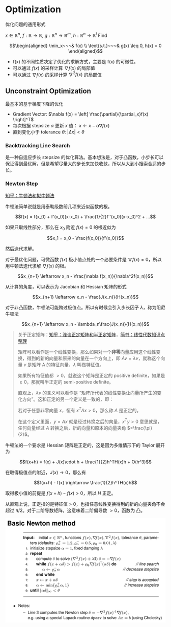 # Optimization
优化问题的通用形式

$x\in \mathbb{R}^n$, $f: \mathbb{R}\rightarrow\mathbb{R}$, $g: \mathbb{R}^n\rightarrow \mathbb{R}^m$, $h: \mathbb{R}^n\rightarrow \mathbb{R}^l$ Find

$$\begin{aligned}
    \min_x~~~&  f(x) \\ 
    \text{s.t.}~~~&  g(x) \leq 0, h(x) = 0
\end{aligned}$$

- f(x) 的不同性质决定了优化的求解方式，主要是 f(x) 的可微性。
- 可以通过 $f(x)$ 的采样计算 $\nabla f(x)$ 的局部值
- 可以通过 $\nabla f(x)$ 的采样计算 $\nabla^2f(x)$ 的局部值

## Unconstraint Optimization
最基本的基于梯度下降的优化
- Gradient Vector: $\nabla f(x) = \left[ \frac{\partial}{\partial_x}f(x) \right]^T$
- 每次根据 stepsize $\alpha$ 更新 $x$ 值： $x \leftarrow x - \alpha \nabla f(x)$
- 直到变化小于 tolerance $\theta$: $|\Delta x| < \theta$

### Backtracking Line Search
是一种自适应步长 stepsize 的优化算法。基本想法是，对于凸函数，小步长可以保证得到最优解，但是希望尽量大的步长来加快收敛，所以从大到小搜索合适的步长。

<!--
已经知道梯度方向 $\nabla f(x)$ 的情况下，定义步长的方向为 $\delta = -\frac{\nabla f(x)}{|\nabla f(x)|}$。我们希望找到一个合适的步长参数 $\alpha$，然后用 $\alpha\delta$ 作为步长。那么寻找合适的 $\nabla$ 可以看作是以下问题（当前处于 $x_c$）：

$$\min_{\alpha} \phi(\alpha):=f(x_c + \alpha\delta )$$
-->

### Newton Step
[知乎：牛顿法和拟牛顿法](https://zhuanlan.zhihu.com/p/46536960)

牛顿法简单说就是用泰勒级数前几项来近似函数的根。

$$f(x) = f(x_0) + f'(x_0)(x-x_0) + \frac{1}{2}f''(x_0)(x-x_0)^2 + ...$$

如果只取线性部分，那么在 $x_0$ 附近 $f(x)=0$ 的根近似为

$$x_1 = x_0 - \frac{f(x_0)}{f'(x_0)}$$

然后迭代求解。

对于最优化问题，可微函数 $f(x)$ 极小值点处的一个必要条件是 $\nabla f(x) = 0$，所以用牛顿法迭代求解 $\nabla f(x)$ 的根。

$$x_{n+1} \leftarrow x_n - \frac{\nabla f(x_n)}{\nabla^2f(x_n)}$$

从计算的角度，可以表示为 Jacobian 和 Hessian 矩阵的形式

$$x_{n+1} \leftarrow x_n - \frac{J(x_n)}{H(x_n)}$$

对于非凸函数，牛顿法可能跨过极值点。所以有时候会引入步长因子 $\lambda$，称为阻尼牛顿法

$$x_{n+1} \leftarrow x_n - \lambda_n\frac{J(x_n)}{H(x_n)}$$

> 关于正定矩阵：[知乎：浅谈正定矩阵和半正定矩阵](https://zhuanlan.zhihu.com/p/44860862)，[简书：线性代数知识点整理](https://www.jianshu.com/p/21aea5108d83)
> 
> 矩阵可以看作是一个线性变换，那么如果对一个**非零**向量应用这个线性变换，得到的新的向量和原来的向量在一个方向上，即 $Av = \lambda v$，就称这个向量 $v$ 是矩阵 A 的特征向量，$\lambda$ 叫做特征值。
> 
> 如果所有特征值都 $>0$，就说这个矩阵是正定的 positive definite，如果是 $\geq 0$，那就叫半正定的 semi-positive definite。
> 
> 直观上，$\lambda v$ 的含义可以看作是 “矩阵所代表的线性变换让向量所产生的变化方向”。这和正定的另一个定义是一致的，即：
> 
> 若对于任意非零向量 $x$，恒有 $x^T A x>0$，那么称 $A$ 是正定的。
> 
> 在这个定义里面，$y=Ax$ 就是经过转换之后的向量，$x^Ty>0$ 意思就是，任何向量经过 $A$ 转换之后，新的向量和原本的向量夹角 $<\frac{\pi}{2}$。

牛顿法的一个要求是 Hessian 矩阵是正定的，这是因为多维情形下的 Taylor 展开为

$$f(x+h) = f(x) + J(x)\cdot h + \frac{1}{2}h^TH(x)h + O(h^3)$$

在取得极值点的附近，$J(x) \rightarrow 0$，那么有

$$f(x+h) - f(x) \rightarrow \frac{1}{2}h^TH(x)h$$

取得极小值的前提是 $f(x+h) - f(x) > 0$，所以 $H$ 正定。

从直观上说，正定指的是特征值 > 0，也指任意线性变换得到的新的向量夹角不会超过 $\pi/2$。对于二阶导数矩阵，这意味着二阶偏导数 $>0$，函数为 凸。

![Basic Newton](../../imgs/basic_newton.png)